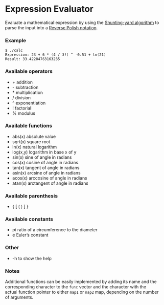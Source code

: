 # Expression Evaluator
Evaluate a mathematical expression by using the [Shunting-yard algorithm](https://en.wikipedia.org/wiki/Shunting-yard_algorithm) to parse the input into a [Reverse Polish notation](https://en.wikipedia.org/wiki/Reverse_Polish_notation).

### Example

```
$ ./calc
Expression: 23 + 6 * (4 / 3!) ^ -0.51 + ln(21)
Result: 33.42284763163235
```

### Available operators
+ \+ addition
+ \- subtraction
+ \* multiplication
+ / division
+ ^ exponentiation
+ ! factorial
+ % modulus

### Available functions
+ abs(x) absolute value
+ sqrt(x) square root
+ ln(x) natural logarithm
+ log(x,y) logarithm in base x of y
+ sin(x) sine of angle in radians
+ cos(x) cosine of angle in radians
+ tan(x) tangent of angle in radians
+ asin(x) arcsine of angle in radians
+ acos(x) arccosine of angle in radians
+ atan(x) arctangent of angle in radians

### Available parenthesis
+ { [ ( ) ] }

### Available constants
+ pi ratio of a circumference to the diameter
+ e Euler’s constant

### Other
+ -h to show the help

### Notes

Additional functions can be easily implemented by adding its name and the corresponding character to the ```func``` vector and the character with the actual function pointer to either ```map1``` or ```map2``` map, depending on the number of arguments.
